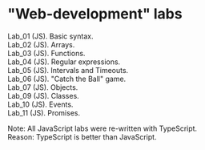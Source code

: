 # "Web-development" labs

Lab_01 (JS). Basic syntax.<br>
Lab_02 (JS). Arrays.<br>
Lab_03 (JS). Functions.<br>
Lab_04 (JS). Regular expressions.<br>
Lab_05 (JS). Intervals and Timeouts.<br>
Lab_06 (JS). "Catch the Ball" game.<br>
Lab_07 (JS). Objects.<br>
Lab_09 (JS). Classes.<br>
Lab_10 (JS). Events.<br>
Lab_11 (JS). Promises.

Note: All JavaScript labs were re-written with TypeScript.<br>
Reason: TypeScript is better than JavaScript.
